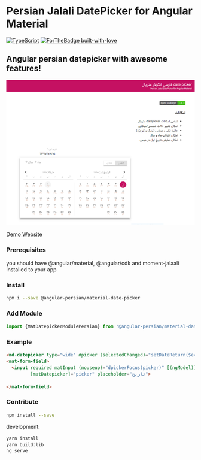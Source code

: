 # Persian Jalali DatePicker for Angular Material
[![TypeScript](https://badges.frapsoft.com/typescript/awesome/typescript-150x33.png?v=101)](https://github.com/ellerbrock/typescript-badges/)
[![ForTheBadge built-with-love](http://ForTheBadge.com/images/badges/built-with-love.svg)](https://GitHub.com/Naereen/)
## Angular persian datepicker with awesome features!

[<img src="docs/assets/Capture.PNG">](https://kordeviant.github.io/mat-datepciker-module-persian/)

[Demo Website](https://kordeviant.github.io/mat-datepciker-module-persian/)
### Prerequisites
you should have @angular/material, @angular/cdk and moment-jalaali installed to your app

### Install
```bash
npm i --save @angular-persian/material-date-picker
```
### Add Module
```typescript
import {MatDatepickerModulePersian} from '@angular-persian/material-date-picker';
```

### Example
```html
<md-datepicker type="wide" #picker (selectedChanged)="setDateReturn($event);"></md-datepicker>
<mat-form-field>
  <input required matInput (mouseup)="dpickerFocus(picker)" [(ngModel)]="today" (focus)="dpickerFocus(picker)" readonly
         [matDatepicker]="picker" placeholder="تاریخ">

</mat-form-field>
```



### Contribute
```bash
npm install --save 
```

development:
```bash
yarn install
yarn build:lib
ng serve
```
